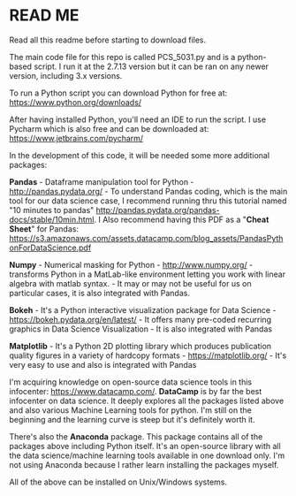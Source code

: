 # READ ME
Read all this readme before starting to download files.

The main code file for this repo is called PCS_5031.py and is a python-based script. I run it at the 2.7.13 version but it can be ran on any newer version, including 3.x versions.

To run a Python script you can download Python for free at: https://www.python.org/downloads/

After having installed Python, you'll need an IDE to run the script. I use Pycharm which is also free and can be downloaded at: https://www.jetbrains.com/pycharm/

In the development of this code, it will be needed some more additional packages:

<b>Pandas</b> - Dataframe manipulation tool for Python - http://pandas.pydata.org/ - To understand Pandas coding, which is the main tool for our data science case, I recommend running thru this tutorial named "10 minutes to pandas" http://pandas.pydata.org/pandas-docs/stable/10min.html.
I Also recommend having this PDF as a "<b>Cheat Sheet</b>" for Pandas: https://s3.amazonaws.com/assets.datacamp.com/blog_assets/PandasPythonForDataScience.pdf

<b>Numpy</b> - Numerical masking for Python - http://www.numpy.org/ - transforms Python in a MatLab-like environment letting you work with linear algebra with matlab syntax. - It may or may not be useful for us on particular cases, it is also integrated with Pandas.

<b>Bokeh</b> - It's a Python interactive visualization package for Data Science - https://bokeh.pydata.org/en/latest/ - It offers many pre-coded recurring graphics in Data Science Visualization - It is also integrated with Pandas

<b>Matplotlib</b> - It's a Python 2D plotting library which produces publication quality figures in a variety of hardcopy formats - https://matplotlib.org/ - It's very easy to use and also is integrated with Pandas

I'm acquiring knowledge on open-source data science tools in this infocenter: https://www.datacamp.com/. <b>DataCamp</b> is by far the best infocenter on data science. It deeply explores all the packages listed above and also various Machine Learning tools for python. I'm still on the beginning and the learning curve is steep but it's definitely worth it. 

There's also the <b>Anaconda</b> package. This package contains all of the packages above including Python itself. It's an open-source library with all the data science/machine learning tools available in one download only. I'm not using Anaconda because I rather learn installing the packages myself.

All of the above can be installed on Unix/Windows systems.


